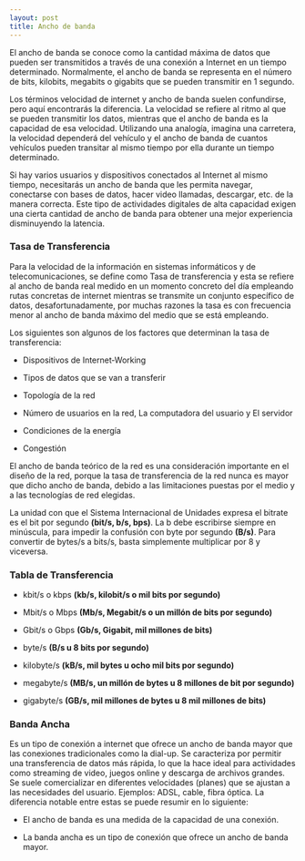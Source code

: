 ```yaml
---
layout: post
title: Ancho de banda
---
```


El ancho de banda se conoce como la cantidad máxima de datos que pueden ser transmitidos a través de una conexión a Internet en un tiempo determinado. Normalmente, el ancho de banda se representa en el número de bits, kilobits, megabits o gigabits que se pueden transmitir en 1 segundo.

Los términos velocidad de internet y ancho de banda suelen confundirse, pero aquí encontrarás la diferencia. La velocidad se refiere al ritmo al que se pueden transmitir los datos, mientras que el ancho de banda es la capacidad de esa velocidad. Utilizando una analogía, imagina una carretera, la velocidad dependerá del vehículo y el ancho de banda de cuantos vehículos pueden transitar al mismo tiempo por ella durante un tiempo determinado.

Si hay varios usuarios y dispositivos conectados al Internet al mismo tiempo, necesitarás un ancho de banda que les permita navegar, conectarse con bases de datos, hacer video llamadas, descargar, etc. de la manera correcta. Este tipo de actividades digitales de alta capacidad exigen una cierta cantidad de ancho de banda para obtener una mejor experiencia disminuyendo la latencia.

### Tasa de Transferencia ###

Para la velocidad de la información en sistemas informáticos y de telecomunicaciones, se define como Tasa de transferencia y esta se refiere al ancho de banda real medido en un momento concreto del día empleando rutas concretas de internet mientras se transmite un conjunto específico de datos, desafortunadamente, por muchas razones la tasa es con frecuencia menor al ancho de banda máximo del medio que se está empleando.

Los siguientes son algunos de los factores que determinan la tasa de transferencia:

- Dispositivos de Internet‐Working

- Tipos de datos que se van a transferir

- Topología de la red

- Número de usuarios en la red, La computadora del usuario y El servidor

- Condiciones de la energía

- Congestión

El ancho de banda teórico de la red es una consideración importante en el diseño de la red, porque la tasa de transferencia de la red nunca es mayor que dicho ancho de banda, debido a las limitaciones puestas por el medio y a las tecnologías de red elegidas.

La unidad con que el Sistema Internacional de Unidades expresa el bitrate es el bit por segundo **(bit/s, b/s, bps)**. La b debe escribirse siempre en minúscula, para impedir la confusión con byte por segundo **(B/s)**. Para convertir de bytes/s a bits/s, basta simplemente multiplicar por 8 y viceversa.

### Tabla de Transferencia ###

- kbit/s o kbps **(kb/s, kilobit/s o mil bits por segundo)**

- Mbit/s o Mbps **(Mb/s, Megabit/s o un millón de bits por segundo)**

- Gbit/s o Gbps **(Gb/s, Gigabit, mil millones de bits)**

- byte/s **(B/s u 8 bits por segundo)**

- kilobyte/s **(kB/s, mil bytes u ocho mil bits por segundo)**

- megabyte/s **(MB/s, un millón de bytes u 8 millones de bit por segundo)**

- gigabyte/s **(GB/s, mil millones de bytes u 8 mil millones de bits)**

### Banda Ancha ###

Es un tipo de conexión a internet que ofrece un ancho de banda mayor que las conexiones tradicionales como la dial-up. Se caracteriza por permitir una transferencia de datos más rápida, lo que la hace ideal para actividades como streaming de video, juegos online y descarga de archivos grandes. Se suele comercializar en diferentes velocidades (planes) que se ajustan a las necesidades del usuario. Ejemplos: ADSL, cable, fibra óptica. La diferencia notable entre estas se puede resumir en lo siguiente:

- El ancho de banda es una medida de la capacidad de una conexión.

- La banda ancha es un tipo de conexión que ofrece un ancho de banda mayor.
